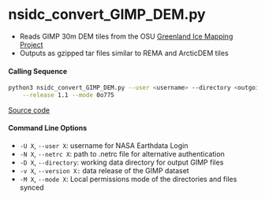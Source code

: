 nsidc_convert_GIMP_DEM.py
=========================

 - Reads GIMP 30m DEM tiles from the OSU [Greenland Ice Mapping Project](https://nsidc.org/data/nsidc-0645/versions/1)
 - Outputs as gzipped tar files similar to REMA and ArcticDEM tiles

#### Calling Sequence
```bash
python3 nsidc_convert_GIMP_DEM.py --user <username> --directory <outgoing> \
	--release 1.1 --mode 0o775
```
[Source code](https://github.com/tsutterley/ICESat-2-Grounding-Zones/blob/main/scripts/nsidc_convert_GIMP_DEM.py)

#### Command Line Options
 - `-U X`, `--user X`: username for NASA Earthdata Login
 - `-N X`, `--netrc X`: path to .netrc file for alternative authentication
 - `-D X`, `--directory`: working data directory for output GIMP files
 - `-v X`, `--version X:` data release of the GIMP dataset
 - `-M X`, `--mode X`: Local permissions mode of the directories and files synced
